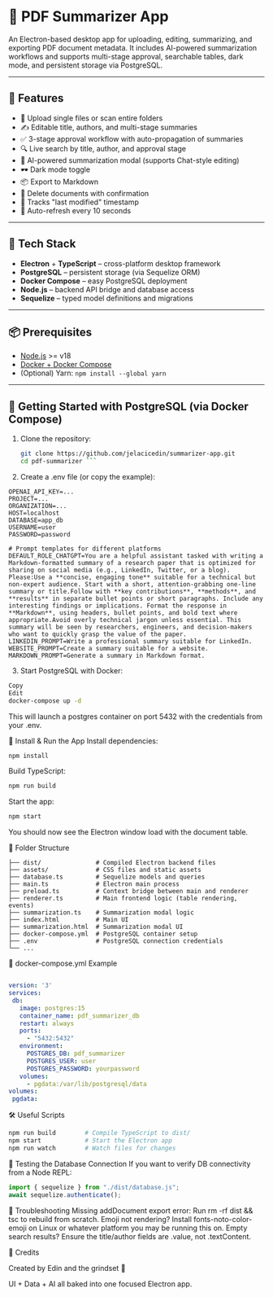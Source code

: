 # 🧠 PDF Summarizer App

An Electron-based desktop app for uploading, editing, summarizing, and exporting PDF document metadata. It includes AI-powered summarization workflows and supports multi-stage approval, searchable tables, dark mode, and persistent storage via PostgreSQL.

---

## 🚀 Features

- 📄 Upload single files or scan entire folders
- ✍️ Editable title, authors, and multi-stage summaries
- ✅ 3-stage approval workflow with auto-propagation of summaries
- 🔍 Live search by title, author, and approval stage
- 🧠 AI-powered summarization modal (supports Chat-style editing)
- 🕶️ Dark mode toggle
- 📦 Export to Markdown
- 🧹 Delete documents with confirmation
- 🧭 Tracks "last modified" timestamp
- 🔄 Auto-refresh every 10 seconds

---

## 🧱 Tech Stack

- **Electron** + **TypeScript** – cross-platform desktop framework
- **PostgreSQL** – persistent storage (via Sequelize ORM)
- **Docker Compose** – easy PostgreSQL deployment
- **Node.js** – backend API bridge and database access
- **Sequelize** – typed model definitions and migrations

---

## 📦 Prerequisites

- [Node.js](https://nodejs.org/) >= v18
- [Docker + Docker Compose](https://docs.docker.com/compose/)
- (Optional) Yarn: `npm install --global yarn`

---

## 🐘 Getting Started with PostgreSQL (via Docker Compose)

1. Clone the repository:
   ```bash
   git clone https://github.com/jelacicedin/summarizer-app.git
   cd pdf-summarizer ```
2. Create a .env file (or copy the example):

 ```
OPENAI_API_KEY=...
PROJECT=...
ORGANIZATION=...
HOST=localhost
DATABASE=app_db
USERNAME=user
PASSWORD=password

# Prompt templates for different platforms
DEFAULT_ROLE_CHATGPT=You are a helpful assistant tasked with writing a Markdown-formatted summary of a research paper that is optimized for sharing on social media (e.g., LinkedIn, Twitter, or a blog). Please:Use a **concise, engaging tone** suitable for a technical but non-expert audience. Start with a short, attention-grabbing one-line summary or title.Follow with **key contributions**, **methods**, and **results** in separate bullet points or short paragraphs. Include any interesting findings or implications. Format the response in **Markdown**, using headers, bullet points, and bold text where appropriate.Avoid overly technical jargon unless essential. This summary will be seen by researchers, engineers, and decision-makers who want to quickly grasp the value of the paper.
LINKEDIN_PROMPT=Write a professional summary suitable for LinkedIn.
WEBSITE_PROMPT=Create a summary suitable for a website.
MARKDOWN_PROMPT=Generate a summary in Markdown format.
 ```
3. Start PostgreSQL with Docker:

 ```bash
Copy
Edit
docker-compose up -d
 ```
This will launch a postgres container on port 5432 with the credentials from your .env.

🔧 Install & Run the App
Install dependencies:

 ```bash
npm install
 ```
Build TypeScript:

 ```bash
npm run build
 ```
Start the app:

 ```bash
npm start
 ```
You should now see the Electron window load with the document table.

📂 Folder Structure

```
├── dist/               # Compiled Electron backend files
├── assets/             # CSS files and static assets
├── database.ts         # Sequelize models and queries
├── main.ts             # Electron main process
├── preload.ts          # Context bridge between main and renderer
├── renderer.ts         # Main frontend logic (table rendering, events)
├── summarization.ts    # Summarization modal logic
├── index.html          # Main UI
├── summarization.html  # Summarization modal UI
├── docker-compose.yml  # PostgreSQL container setup
├── .env                # PostgreSQL connection credentials
└── ...
 ```
🐳 docker-compose.yml Example
 ```yaml

version: '3'
services:
  db:
    image: postgres:15
    container_name: pdf_summarizer_db
    restart: always
    ports:
      - "5432:5432"
    environment:
      POSTGRES_DB: pdf_summarizer
      POSTGRES_USER: user
      POSTGRES_PASSWORD: yourpassword
    volumes:
      - pgdata:/var/lib/postgresql/data
volumes:
  pgdata:
 ```
🛠 Useful Scripts
 ```bash
npm run build        # Compile TypeScript to dist/
npm start            # Start the Electron app
npm run watch        # Watch files for changes
 ```
🧪 Testing the Database Connection
If you want to verify DB connectivity from a Node REPL:

 ```ts
import { sequelize } from "./dist/database.js";
await sequelize.authenticate();
 ```
🧯 Troubleshooting
Missing addDocument export error: Run rm -rf dist && tsc to rebuild from scratch.
Emoji not rendering? Install fonts-noto-color-emoji on Linux or whatever platform you may be running this on.
Empty search results? Ensure the title/author fields are .value, not .textContent.

🙌 Credits

Created by Edin and the grindset 💪

UI + Data + AI all baked into one focused Electron app.


